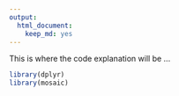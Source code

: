 ```yaml
---
output: 
  html_document: 
    keep_md: yes
---
```

This is where the code explanation will be ...


```r
library(dplyr)
library(mosaic)
```
